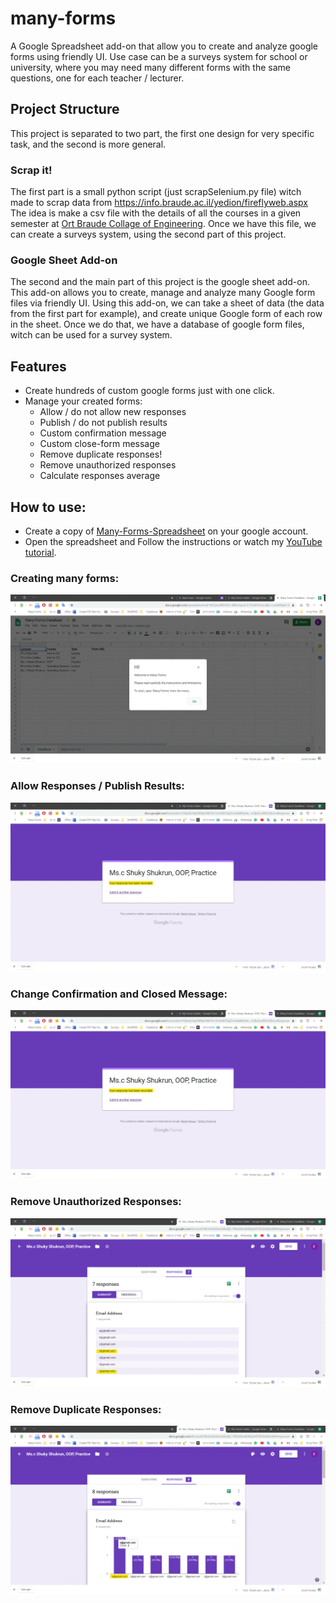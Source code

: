 # many-forms
A Google Spreadsheet add-on that allow you to create and analyze google forms using friendly UI. Use case can be a surveys system for school or university, where you may need many different forms with the same questions, one for each teacher / lecturer.

## Project Structure
This project is separated to two part, the first one design for very specific task, and the second is more general.

### Scrap it!
The first part is a small python script (just scrapSelenium.py file) witch made to scrap data from https://info.braude.ac.il/yedion/fireflyweb.aspx
The idea is make a csv file with the details of all the courses in a given semester at [Ort Braude Collage of Engineering](https://w3.braude.ac.il).
Once we have this file, we can create a surveys system, using the second part of this project.

### Google Sheet Add-on
The second and the main part of this project is the google sheet add-on.
This add-on allows you to create, manage and analyze many Google form files via friendly UI.
Using this add-on, we can take a sheet of data (the data from the first part for example), and create unique Google form of each row in the sheet.
Once we do that, we have a database of google form files, witch can be used for a survey system.

## Features
* Create hundreds of custom google forms just with one click.
* Manage your created forms: 
  * Allow / do not allow new responses
  * Publish / do not publish results
  * Custom confirmation message
  * Custom close-form message
  * Remove duplicate responses!
  * Remove unauthorized responses
  * Calculate responses average
  
## How to use:
* Create a copy of [Many-Forms-Spreadsheet](https://docs.google.com/spreadsheets/d/16SCjkceW5H87v-M8zvSxjoA-ErT5ndUYxSzcvBjCz-o/edit?usp=sharing) on your google account. 
* Open the spreadsheet and Follow the instructions or watch my [YouTube tutorial](https://www.youtube.com/playlist?list=PLpqDEyxyeqV4mGax4bZAS0si7ZZerjOXx).

### Creating many forms:
![Creating Forms](/images/create-forms.gif)

### Allow Responses / Publish Results:
![Creating Forms](/images/form-settings.gif)

### Change Confirmation and Closed Message:
![Creating Forms](/images/change-messages.gif)

### Remove Unauthorized Responses:
![Creating Forms](/images/remove-unauthorized.gif)

### Remove Duplicate Responses:
![Creating Forms](/images/remove-duplicates.gif)